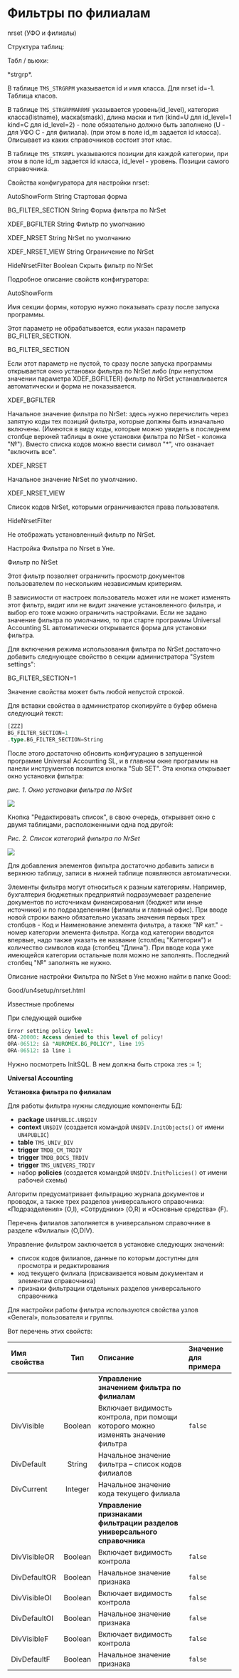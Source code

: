 # Фильтры по филиалам

nrset \(УФО и филиалы\)

Структура таблиц:

Табл / вьюхи:

\*strgrp\*.

В таблице `TMS_STRGRPM` указывается id и имя класса. Для nrset id=-1. Таблица класов.

В таблице `TMS_STRGRPMARRMF` указывается уровень\(id\_level\), категория класса\(listname\), маска\(smask\), длина маски и тип \(kind=U для id\_level=1 kind=C для id\_level=2\) - поле обязательно должно быть заполнено \(U - для УФО С - для филиала\). \(при этом в поле id\_m задается id класса\). Описывает из каких справочников состоит этот клас.

В таблице `TMS_STRGRPL` указываются позиции для каждой категории, при этом в поле id\_m задается id класса, id\_level - уровень. Позиции самого справочника.

Свойства конфигуратора для настройки nrset:

AutoShowForm String Стартовая форма

BG\_FILTER\_SECTION String Форма фильтра по NrSet

XDEF\_BGFILTER String Фильтр по умолчанию

XDEF\_NRSET String NrSet по умолчанию

XDEF\_NRSET\_VIEW String Ограничение по NrSet

HideNrsetFilter Boolean Скрыть фильтр по NrSet

Подробное описание свойств конфигуратора:

AutoShowForm

Имя секции формы, которую нужно показывать сразу после запуска программы.

Этот параметр не обрабатывается, если указан параметр BG\_FILTER\_SECTION.

BG\_FILTER\_SECTION

Если этот параметр не пустой, то сразу после запуска программы открывается окно установки фильтра по NrSet либо \(при непустом значении параметра XDEF\_BGFILTER\) фильтр по NrSet устанавливается автоматически и форма не показывается.

XDEF\_BGFILTER

Начальное значение фильтра по NrSet: здесь нужно перечислить через запятую коды тех позиций фильтра, которые должны быть изначально включены. \(Имеются в виду коды, которые можно увидеть в последнем столбце верхней таблицы в окне установки фильтра по NrSet - колонка "№"\). Вместо списка кодов можно ввести символ "\*", что означает "включить все".

XDEF\_NRSET

Начальное значение NrSet по умолчанию.

XDEF\_NRSET\_VIEW

Список кодов NrSet, которыми ограничиваются права пользователя.

HideNrsetFilter

Не отображать установленный фильтр по NrSet.

Настройка Фильтра по Nrset в Уне.

Фильтр по NrSet

Этот фильтр позволяет ограничить просмотр документов пользователем по нескольким независимым критериям.

В зависимости от настроек пользователь может или не может изменять этот фильтр, видит или не видит значение установленного фильтра, и выбор его тоже можно ограничить настройками. Если не задано значение фильтра по умолчанию, то при старте программы Universal Accounting SL автоматически открывается форма для установки фильтра.

Для включения режима использования фильтра по NrSet достаточно добавить следнующее свойство в секции администратора "System settings":

BG\_FILTER\_SECTION=1

Значение свойства может быть любой непустой строкой.

Для вставки свойства в администратор скопируйте в буфер обмена следующий текст:

```sql
[ZZZ]
BG_FILTER_SECTION=1
.type.BG_FILTER_SECTION=String
```

После этого достаточно обновить конфигурацию в запущенной программе Universal Accounting SL, и в главном окне программы на панели инструментов появится кнопка "Sub SET". Эта кнопка открывает окно установки фильтра:

_рис. 1. Окно установки фильтра по NrSet_

![](../../.gitbook/assets/elementy-filtra-po-kategoriyam.png)

Кнопка "Редактировать список", в свою очередь, открывает окно с двумя таблицами, расположенными одна под другой:

_Рис. 2. Список категорий фильтра по NrSet_

![](../../.gitbook/assets/perechen-kategorii.png)

Для добавления элементов фильтра достаточно добавить записи в верхнюю таблицу, записи в нижней таблице появляются автоматически.

Элементы фильтра могут относиться к разным категориям. Например, бухгалтерия бюджетных предприятий подразумевает разделение документов по источникам финансирования \(бюджет или иные источники\) и по подразделениям \(филиалы и главный офис\). При вводе новой строки важно обязательно указать значения первых трех столбцов - Код и Наименование элемента фильтра, а также "№ кат." - номер категории элемента фильтра. Когда код категории вводится впервые, надо также указать ее название \(столбец "Категория"\) и количество символов кода \(столбец "Длина"\). При вводе кода уже имеющейся категории остальные поля можно не заполнять. Последний столбец "№" заполнять не нужно.

Описание настройки Фильтра по NrSet в Уне можно найти в папке Good:

Good/un4setup/nrset.html

Известные проблемы

При следующей ошибке

```sql
Error setting policy level:
ORA-20000: Access denied to this level of policy!
ORA-06512: íà "AUROMEX.BG_POLICY", line 195
ORA-06512: íà line 1
```

Нужно посмотреть InitSQL. В нем должна быть строка :res := 1;

**Universal Accounting**

**Установка фильтра по филиалам**

Для работы фильтра нужны следующие компоненты БД:

* **package** `UN4PUBLIC.UN$DIV`
* **context** `UN$DIV` \(создается командой `UN$DIV.InitObjects()` от имени `UN4PUBLIC`\)
* **table** `TMS_UNIV_DIV`
* **trigger** `TMDB_CM_TRDIV`
* **trigger** `TMDB_DOCS_TRDIV`
* **trigger** `TMS_UNIVERS_TRDIV`
* набор **policies** \(создается командой `UN$DIV.InitPolicies()` от имени рабочей схемы\)

Алгоритм предусматривает фильтрацию журнала документов и проводок, а также трех разделов универсального справочника: «Подразделения» \(O,I\), «Сотрудники» \(O,R\) и «Основные средства» \(F\).

Перечень филиалов заполняется в универсальном справочнике в разделе «Филиалы» \(O,DIV\).

Управление фильтром заключается в установке следующих значений:

* список кодов филиалов, данные по которым доступны для просмотра и редактирования
* код текущего филиала \(присваивается новым документам и элементам справочника\)
* признаки фильтрации отдельных разделов универсального справочника

Для настройки работы фильтра используются свойства узлов «General», пользователя и группы.

Вот перечень этих свойств:

| **Имя свойства** | **Тип** | **Описание** | **Значение для примера** |
| :--- | :---: | :--- | :--- |
|  |  | **Управление значением фильтра по филиалам** |  |
| DivVisible | Boolean | Включает видимость контрола, при помощи которого можно изменять значение фильтра | `false` |
| DivDefault | String | Начальное значение фильтра – список кодов филиалов |  |
| DivCurrent | Integer | Начальное значение кода текущего филиала |  |
|  |  | **Управление признаками фильтрации разделов универсального справочника** |  |
| DivVisibleOR | Boolean | Включает видимость контрола | `false` |
| DivDefaultOR | Boolean | Начальное значение признака | `false` |
| DivVisibleOI | Boolean | Включает видимость контрола | `false` |
| DivDefaultOI | Boolean | Начальное значение признака | `false` |
| DivVisibleF | Boolean | Включает видимость контрола | `false` |
| DivDefaultF | Boolean | Начальное значение признака | `false` |

